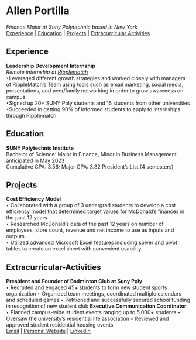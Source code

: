 # Allen Portilla                  
_Finance Major at Suny Polytechnic based in New York_<br>
[Experience](#experience) | [Education](#education) | [Projects](#projects) | [Extracurricular Activities](#extracurricular-activities)
## Experience<br>
**Leadership Development Internship**<br>
_Remote Internship at [Ripplematch](https://ripplematch.com/)_<br>
‣Leveraged different growth strategies and worked closely with managers of 
  RippleMatch’s Team using tools such as email marketing, social media, 
  presentations, and peer/family networking in order to grow awareness on campus<br>
  ‣Signed up 20+ SUNY Poly students and 15 students from other universities
  <br> 
  ‣Succeeded in getting 90% of informed students to apply to internships through Ripplematch<br>
## Education<br>
 **SUNY Polytechnic Institute**<br>
 Bachelor of Science: Major in Finance, Minor in Business Management 
anticipated in May 2023<br>
Cumulative GPA: 3.56; Major GPA: 3.82
President’s List (4 semesters)<br>
## Projects<br>
**Cost Efficiency Model**<br>
‣ Collaborated with a group of 3 undergrad students to develop a cost efficiency model that determined target values for McDonald’s finances in the past 12 years<br>
‣ Researched McDonald’s data of the past 12 years on number of employees, store count, revenue and net income to use as inputs and outputs <br>
‣ Utilized advanced Microsoft Excel features including solver and pivot tables to create an excel sheet with convenient usability <br>
## Extracurricular-Activities<br>
**President and Founder of Badminton Club at Suny Poly**<br>
‣ Recruited and engaged 45+ students to form new student sports organization
‣ Organized team meetings, coordinated multiple calendars and scheduled games
‣ Petitioned and successfully secured school funding in recognition of new student club
**Executive Communication Coordinator**<br>
‣ Planned campus-wide student events ranging up to 5,000+ students
‣ Oversaw the university’s residential life association
‣ Reviewed and approved student residential housing events<br>
[Email](mailto:allenj.port.com) | [Personal Website](https://allenjport.github.io/) | [LinkedIn](https://www.linkedin.com/in/allenportilla/)

